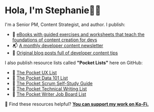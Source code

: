 # Hola, I'm Stephanie👋🏽

I'm a Senior PM, Content Strategist, and author. I publish:

- 📖 [eBooks with guided exercises and worksheets that teach the foundations of content creation for devs](https://www.stephaniemorillo.co/books)
- 📬 [A monthly developer content newsletter](https://www.stephaniemorillo.co/newsletter)
- 📝 [Original blog posts full of developer content tips](https://www.stephaniemorillo.co/blog)


I also publish resource lists called **"Pocket Lists"** here on GitHub:

- 📌 [The Pocket UX List](https://github.com/rubymorillo/pocket-ux-list)
- 📌 [The Pocket Data 101 List](https://github.com/rubymorillo/pocket-data-101-list)
- 📌 [The Pocket Scrum Self-Study Guide](https://github.com/rubymorillo/pocket-scrum-self-study-list)
- 📌 [The Pocket Technical Writing List](https://github.com/rubymorillo/pocket-tech-writing-list)
- 📌 [The Pocket Writer Job Board List](https://github.com/rubymorillo/pocket-writer-job-boards-list/)


💫 Find these resources helpful? [**You can support my work on Ko-Fi.**](www.ko-fi.com/stephaniemorillo.com)
